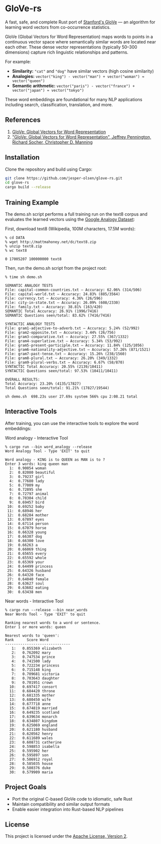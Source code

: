 # GloVe-rs

A fast, safe, and complete Rust port of [Stanford's GloVe](https://github.com/stanfordnlp/GloVe) — an algorithm for learning word vectors from co-occurrence statistics.

GloVe (Global Vectors for Word Representation) maps words to points in a continuous vector space where semantically similar words are located near each other. These dense vector representations (typically 50–300 dimensions) capture rich linguistic relationships and patterns.

For example:

- **Similarity:** `"cat"` and `"dog"` have similar vectors (high cosine similarity)
- **Analogies:** `vector("king") - vector("man") + vector("woman") ≈ vector("queen")`
- **Semantic arithmetic:** `vector("paris") - vector("france") + vector("japan") ≈ vector("tokyo")`

These word embeddings are foundational for many NLP applications including search, classification, translation, and more.

## References

1. [GloVe: Global Vectors for Word Representation](https://nlp.stanford.edu/projects/glove/)
2. ["GloVe: Global Vectors for Word Representation", Jeffrey Pennington, Richard Socher, Christopher D. Manning](https://nlp.stanford.edu/pubs/glove.pdf)


## Installation

Clone the repository and build using Cargo:

```bash
git clone https://github.com/jesper-olsen/glove-rs.git
cd glove-rs
cargo build --release
```

## Training Example

The demo.sh script performs a full training run on the text8 corpus and evaluates the learned vectors using the [Google Analogy Dataset](https://aclweb.org/aclwiki/Google_analogy_test_set_(State_of_the_art)): 

First, download text8 (Wikipedia, 100M characters, 17.5M words):

```
% cd DATA
% wget http://mattmahoney.net/dc/text8.zip
% unzip text8.zip
% wc text8

0 17005207 100000000 text8
```

Then, run the demo.sh script from the project root:
```
% time sh demo.sh

SEMANTIC ANALOGY TESTS
File: capital-common-countries.txt — Accuracy: 62.06% (314/506)
File: capital-world.txt — Accuracy: 24.83% (885/3564)
File: currency.txt — Accuracy: 4.36% (26/596)
File: city-in-state.txt — Accuracy: 26.09% (608/2330)
File: family.txt — Accuracy: 38.81% (163/420)
SEMANTIC Total Accuracy: 26.91% (1996/7416)
SEMANTIC Questions seen/total: 83.62% (7416/7416)

SYNTACTIC ANALOGY TESTS
File: gram1-adjective-to-adverb.txt — Accuracy: 5.24% (52/992)
File: gram2-opposite.txt — Accuracy: 3.44% (26/756)
File: gram3-comparative.txt — Accuracy: 27.55% (367/1332)
File: gram4-superlative.txt — Accuracy: 5.34% (53/992)
File: gram5-present-participle.txt — Accuracy: 11.84% (125/1056)
File: gram6-nationality-adjective.txt — Accuracy: 57.26% (871/1521)
File: gram7-past-tense.txt — Accuracy: 15.26% (238/1560)
File: gram8-plural.txt — Accuracy: 26.20% (349/1332)
File: gram9-plural-verbs.txt — Accuracy: 6.67% (58/870)
SYNTACTIC Total Accuracy: 20.55% (2139/10411)
SYNTACTIC Questions seen/total: 97.53% (10411/10411)

OVERALL RESULTS:
Total Accuracy: 23.20% (4135/17827)
Total Questions seen/total: 91.21% (17827/19544)

sh demo.sh  698.23s user 27.69s system 566% cpu 2:08.21 total
```

## Interactive Tools

After training, you can use the interactive tools to explore the word embeddings:

Word analogy - Interactive Tool
```
% cargo run --bin word_analogy --release
Word Analogy Tool - Type 'EXIT' to quit

Word analogy - KING is to QUEEN as MAN is to ?
Enter 3 words: king queen man
  1:  0.90054 woman
  2:  0.82080 beautiful
  3:  0.79237 girl
  4:  0.77680 lady
  5:  0.77009 my
  6:  0.72895 she
  7:  0.72797 animal
  8:  0.70304 child
  9:  0.69457 bird
 10:  0.69252 baby
 11:  0.68946 her
 12:  0.68284 mother
 13:  0.67897 eyes
 14:  0.67114 person
 15:  0.67079 horse
 16:  0.66328 young
 17:  0.66307 dog
 18:  0.66300 love
 19:  0.66263 a
 20:  0.66069 thing
 21:  0.65655 every
 22:  0.65592 whole
 23:  0.65369 your
 24:  0.64499 princess
 25:  0.64326 husband
 26:  0.64320 face
 27:  0.64040 female
 28:  0.63627 soul
 29:  0.63602 eating
 30:  0.63438 men
```

Near words - Interactive Tool
```
% cargo run --release --bin near_words
Near Words Tool - Type 'EXIT' to quit

Ranking nearest words to a word or sentence.
Enter 1 or more words: queen

Nearest words to 'queen':
Rank      Score Word
------------------------------
   1:   0.855369 elizabeth
   2:   0.762092 mary
   3:   0.747534 prince
   4:   0.741500 lady
   5:   0.722234 princess
   6:   0.715148 king
   7:   0.709681 victoria
   8:   0.703643 daughter
   9:   0.701951 crown
  10:   0.697417 consort
  11:   0.684420 throne
  12:   0.681335 mother
  13:   0.680450 wife
  14:   0.677718 anne
  15:   0.674819 married
  16:   0.649235 scotland
  17:   0.639634 monarch
  18:   0.634807 kingdom
  19:   0.625069 england
  20:   0.621180 husband
  21:   0.620562 henry
  22:   0.611689 wales
  23:   0.608731 catherine
  24:   0.598853 isabella
  25:   0.595902 her
  26:   0.595897 son
  27:   0.586912 royal
  28:   0.585035 house
  29:   0.580376 duke
  30:   0.579909 maria
```

## Project Goals

- Port the original C-based GloVe code to idiomatic, safe Rust
- Maintain compatibility and similar output formats
- Enable easier integration into Rust-based NLP pipelines


## License

This project is licensed under the [Apache License, Version 2](LICENSE).
